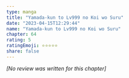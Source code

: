 ```yaml
---
type: manga
title: "Yamada-kun to Lv999 no Koi wo Suru"
date: "2023-04-15T12:29:44"
name: "Yamada-kun to Lv999 no Koi wo Suru"
chapter: 64
rating: 5
ratingEmoji: ⭐️⭐️⭐️⭐️⭐️
share: false
---
```


_[No review was written for this chapter]_
